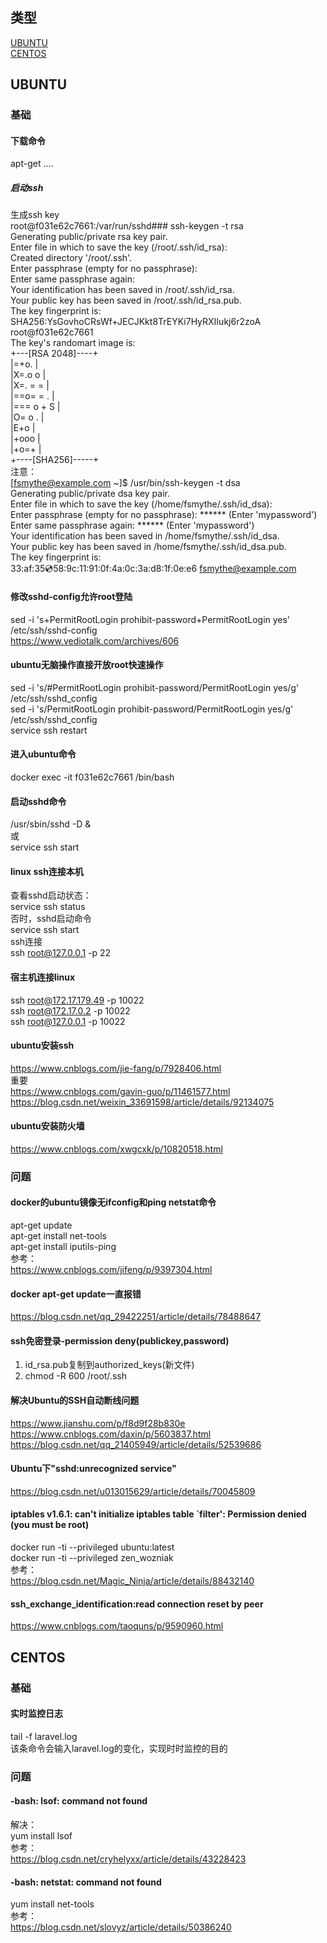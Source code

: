 ## 类型  
[UBUNTU](#ubuntu)  
[CENTOS](#centos)   

## UBUNTU  
### 基础
#### 下载命令  
apt-get ....  
##### 启动ssh  
生成ssh key  
root@f031e62c7661:/var/run/sshd### ssh-keygen -t rsa  
Generating public/private rsa key pair.  
Enter file in which to save the key (/root/.ssh/id_rsa):  
Created directory '/root/.ssh'.  
Enter passphrase (empty for no passphrase):  
Enter same passphrase again:  
Your identification has been saved in /root/.ssh/id_rsa.  
Your public key has been saved in /root/.ssh/id_rsa.pub.  
The key fingerprint is:  
SHA256:YsGovhoCRsWf+JECJKkt8TrEYKi7HyRXIIukj6r2zoA root@f031e62c7661  
The key's randomart image is:  
+---[RSA 2048]----+  
|=+o.             |  
|X=.o o           |  
|X=. = =          |  
|==o= = .         |  
|=== o + S        |  
|O=   o .         |  
|E+o              |  
|+ooo             |  
|+o=+             |  
+----[SHA256]-----+  
注意：  
[fsmythe@example.com ~]$ /usr/bin/ssh-keygen -t dsa  
Generating public/private dsa key pair.  
Enter file in which to save the key (/home/fsmythe/.ssh/id_dsa):  
Enter passphrase (empty for no passphrase): ****** (Enter 'mypassword')  
Enter same passphrase again: ****** (Enter 'mypassword')  
Your identification has been saved in /home/fsmythe/.ssh/id_dsa.  
Your public key has been saved in /home/fsmythe/.ssh/id_dsa.pub.  
The key fingerprint is:  
33:af:35:cd:58:9c:11:91:0f:4a:0c:3a:d8:1f:0e:e6 fsmythe@example.com  
#### 修改sshd-config允许root登陆  
sed -i 's+PermitRootLogin prohibit-password+PermitRootLogin yes' /etc/ssh/sshd-config  
https://www.vediotalk.com/archives/606  
#### ubuntu无脑操作直接开放root快速操作  
sed -i 's/#PermitRootLogin prohibit-password/PermitRootLogin yes/g' /etc/ssh/sshd_config  
sed -i 's/PermitRootLogin prohibit-password/PermitRootLogin yes/g' /etc/ssh/sshd_config  
service ssh restart  
#### 进入ubuntu命令  
docker exec -it  f031e62c7661 /bin/bash  
#### 启动sshd命令  
/usr/sbin/sshd -D &  
或  
service ssh start  
#### linux ssh连接本机  
查看sshd启动状态：  
service ssh status  
否时，sshd启动命令  
service ssh start  
ssh连接  
ssh root@127.0.0.1 -p 22  
#### 宿主机连接linux  
ssh root@172.17.179.49 -p 10022  
ssh root@172.17.0.2 -p 10022  
ssh root@127.0.0.1 -p 10022  
#### ubuntu安装ssh  
https://www.cnblogs.com/jie-fang/p/7928406.html  
重要  
https://www.cnblogs.com/gavin-guo/p/11461577.html  
https://blog.csdn.net/weixin_33691598/article/details/92134075  
#### ubuntu安装防火墙  
https://www.cnblogs.com/xwgcxk/p/10820518.html  
### 问题  
#### docker的ubuntu镜像无ifconfig和ping netstat命令  
apt-get update  
apt-get install net-tools  
apt-get install iputils-ping  
参考：  
https://www.cnblogs.com/jifeng/p/9397304.html  
#### docker apt-get update一直报错  
https://blog.csdn.net/qq_29422251/article/details/78488647  
#### ssh免密登录-permission deny(publickey,password)  
1. id_rsa.pub复制到authorized_keys(新文件)  
2. chmod -R 600 /root/.ssh  
#### 解决Ubuntu的SSH自动断线问题  
https://www.jianshu.com/p/f8d9f28b830e  
https://www.cnblogs.com/daxin/p/5603837.html  
https://blog.csdn.net/qq_21405949/article/details/52539686  
#### Ubuntu下"sshd:unrecognized service"  
https://blog.csdn.net/u013015629/article/details/70045809  
#### iptables v1.6.1: can't initialize iptables table `filter': Permission denied (you must be root)  
docker run -ti --privileged ubuntu:latest  
docker run -ti --privileged zen_wozniak  
参考：  
https://blog.csdn.net/Magic_Ninja/article/details/88432140  
#### ssh_exchange_identification:read connection reset by peer  
https://www.cnblogs.com/taoquns/p/9590960.html  

## CENTOS  
### 基础  
#### 实时监控日志  
tail -f laravel.log  
该条命令会输入laravel.log的变化，实现时时监控的目的  

### 问题  
#### -bash: lsof: command not found  
解决：  
yum install lsof  
参考：  
https://blog.csdn.net/cryhelyxx/article/details/43228423  
#### -bash: netstat: command not found  
yum install net-tools  
参考：  
https://blog.csdn.net/slovyz/article/details/50386240  